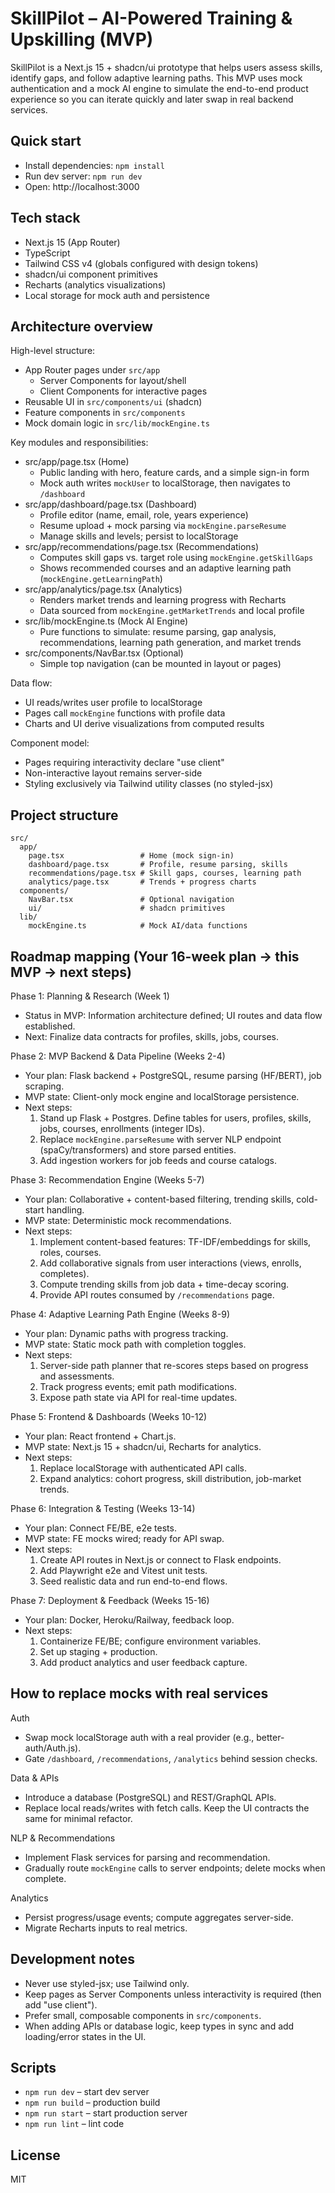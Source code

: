 # SkillPilot – AI-Powered Training & Upskilling (MVP)

SkillPilot is a Next.js 15 + shadcn/ui prototype that helps users assess skills, identify gaps, and follow adaptive learning paths. This MVP uses mock authentication and a mock AI engine to simulate the end-to-end product experience so you can iterate quickly and later swap in real backend services.

## Quick start

- Install dependencies: `npm install`
- Run dev server: `npm run dev`
- Open: http://localhost:3000

## Tech stack

- Next.js 15 (App Router)
- TypeScript
- Tailwind CSS v4 (globals configured with design tokens)
- shadcn/ui component primitives
- Recharts (analytics visualizations)
- Local storage for mock auth and persistence

## Architecture overview

High-level structure:
- App Router pages under `src/app`
  - Server Components for layout/shell
  - Client Components for interactive pages
- Reusable UI in `src/components/ui` (shadcn)
- Feature components in `src/components`
- Mock domain logic in `src/lib/mockEngine.ts`

Key modules and responsibilities:
- src/app/page.tsx (Home)
  - Public landing with hero, feature cards, and a simple sign-in form
  - Mock auth writes `mockUser` to localStorage, then navigates to `/dashboard`
- src/app/dashboard/page.tsx (Dashboard)
  - Profile editor (name, email, role, years experience)
  - Resume upload + mock parsing via `mockEngine.parseResume`
  - Manage skills and levels; persist to localStorage
- src/app/recommendations/page.tsx (Recommendations)
  - Computes skill gaps vs. target role using `mockEngine.getSkillGaps`
  - Shows recommended courses and an adaptive learning path (`mockEngine.getLearningPath`)
- src/app/analytics/page.tsx (Analytics)
  - Renders market trends and learning progress with Recharts
  - Data sourced from `mockEngine.getMarketTrends` and local profile
- src/lib/mockEngine.ts (Mock AI Engine)
  - Pure functions to simulate: resume parsing, gap analysis, recommendations, learning path generation, and market trends
- src/components/NavBar.tsx (Optional)
  - Simple top navigation (can be mounted in layout or pages)

Data flow:
- UI reads/writes user profile to localStorage
- Pages call `mockEngine` functions with profile data
- Charts and UI derive visualizations from computed results

Component model:
- Pages requiring interactivity declare "use client"
- Non-interactive layout remains server-side
- Styling exclusively via Tailwind utility classes (no styled-jsx)

## Project structure

```
src/
  app/
    page.tsx                 # Home (mock sign-in)
    dashboard/page.tsx       # Profile, resume parsing, skills
    recommendations/page.tsx # Skill gaps, courses, learning path
    analytics/page.tsx       # Trends + progress charts
  components/
    NavBar.tsx               # Optional navigation
    ui/                      # shadcn primitives
  lib/
    mockEngine.ts            # Mock AI/data functions
```

## Roadmap mapping (Your 16-week plan → this MVP → next steps)

Phase 1: Planning & Research (Week 1)
- Status in MVP: Information architecture defined; UI routes and data flow established.
- Next: Finalize data contracts for profiles, skills, jobs, courses.

Phase 2: MVP Backend & Data Pipeline (Weeks 2-4)
- Your plan: Flask backend + PostgreSQL, resume parsing (HF/BERT), job scraping.
- MVP state: Client-only mock engine and localStorage persistence.
- Next steps:
  1) Stand up Flask + Postgres. Define tables for users, profiles, skills, jobs, courses, enrollments (integer IDs).
  2) Replace `mockEngine.parseResume` with server NLP endpoint (spaCy/transformers) and store parsed entities.
  3) Add ingestion workers for job feeds and course catalogs.

Phase 3: Recommendation Engine (Weeks 5-7)
- Your plan: Collaborative + content-based filtering, trending skills, cold-start handling.
- MVP state: Deterministic mock recommendations.
- Next steps:
  1) Implement content-based features: TF-IDF/embeddings for skills, roles, courses.
  2) Add collaborative signals from user interactions (views, enrolls, completes).
  3) Compute trending skills from job data + time-decay scoring.
  4) Provide API routes consumed by `/recommendations` page.

Phase 4: Adaptive Learning Path Engine (Weeks 8-9)
- Your plan: Dynamic paths with progress tracking.
- MVP state: Static mock path with completion toggles.
- Next steps:
  1) Server-side path planner that re-scores steps based on progress and assessments.
  2) Track progress events; emit path modifications.
  3) Expose path state via API for real-time updates.

Phase 5: Frontend & Dashboards (Weeks 10-12)
- Your plan: React frontend + Chart.js.
- MVP state: Next.js 15 + shadcn/ui, Recharts for analytics.
- Next steps:
  1) Replace localStorage with authenticated API calls.
  2) Expand analytics: cohort progress, skill distribution, job-market trends.

Phase 6: Integration & Testing (Weeks 13-14)
- Your plan: Connect FE/BE, e2e tests.
- MVP state: FE mocks wired; ready for API swap.
- Next steps:
  1) Create API routes in Next.js or connect to Flask endpoints.
  2) Add Playwright e2e and Vitest unit tests.
  3) Seed realistic data and run end-to-end flows.

Phase 7: Deployment & Feedback (Weeks 15-16)
- Your plan: Docker, Heroku/Railway, feedback loop.
- Next steps:
  1) Containerize FE/BE; configure environment variables.
  2) Set up staging + production.
  3) Add product analytics and user feedback capture.

## How to replace mocks with real services

Auth
- Swap mock localStorage auth with a real provider (e.g., better-auth/Auth.js).
- Gate `/dashboard`, `/recommendations`, `/analytics` behind session checks.

Data & APIs
- Introduce a database (PostgreSQL) and REST/GraphQL APIs.
- Replace local reads/writes with fetch calls. Keep the UI contracts the same for minimal refactor.

NLP & Recommendations
- Implement Flask services for parsing and recommendation.
- Gradually route `mockEngine` calls to server endpoints; delete mocks when complete.

Analytics
- Persist progress/usage events; compute aggregates server-side.
- Migrate Recharts inputs to real metrics.

## Development notes

- Never use styled-jsx; use Tailwind only.
- Keep pages as Server Components unless interactivity is required (then add "use client").
- Prefer small, composable components in `src/components`.
- When adding APIs or database logic, keep types in sync and add loading/error states in the UI.

## Scripts

- `npm run dev` – start dev server
- `npm run build` – production build
- `npm run start` – start production server
- `npm run lint` – lint code

## License

MIT